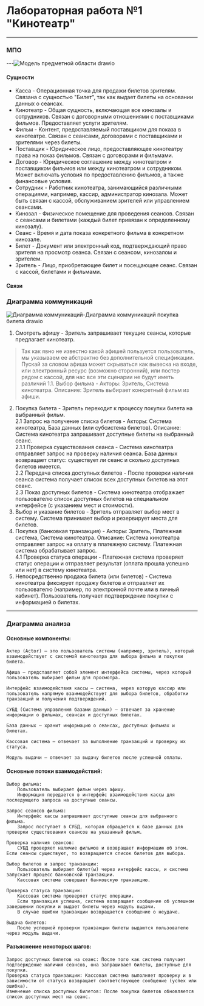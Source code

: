 # Лабораторная работа №1 "Кинотеатр"

---

### МПО

---![Модель предметной области drawio](https://github.com/user-attachments/assets/50207062-bede-481e-a0b9-a743c7caec06)

#### Сущности
- Касса - Операционная точка для продажи билетов зрителям. Связана с сущностью "Билет", так как выдает билеты на основании данных о сеансах.
- Кинотеатр - Общая сущность, включающая все кинозалы и сотрудников. Связан с договорными отношениями с поставщиками фильмов. Предоставляет услуги зрителям.
- Фильм - Контент, предоставляемый поставщиком для показа в кинотеатре. Связан с сеансами, договорами с поставщиками и зрителями через билеты.
- Поставщик - Юридическое лицо, предоставляющее кинотеатру права на показ фильмов. Связан с договорами и фильмами.
- Договор - Юридическое соглашение между кинотеатром и поставщиком фильмов или между кинотеатром и сотрудником. Может включать условия по предоставлению фильмов, а также финансовые условия.
- Сотрудник - Работник кинотеатра, занимающийся различными операциями, например, кассир, администратор кинозала. Может быть связан с кассой, обслуживанием зрителей или управлением сеансами.
- Кинозал - Физическое помещение для проведения сеансов. Связан с сеансами и билетами (каждый билет привязан к определенному кинозалу).
- Сеанс - Время и дата показа конкретного фильма в конкретном кинозале.
- Билет - Документ или электронный код, подтверждающий право зрителя на просмотр сеанса. Связан с сеансом, кинозалом и зрителем.
- Зритель - Лицо, приобретающее билет и посещающее сеанс. Связан с кассой, билетами и фильмами.

#### Связи

### Диаграмма коммуникаций

![Диаграмма коммуникаций-Диаграмма коммуникаций покупка билета drawio](https://github.com/user-attachments/assets/fa28e21f-acdf-4e4a-8592-4eb94dba9da6)


1. Смотреть афишу - Зритель запрашивает текущие сеансы, которые предлагает кинотеатр.<br />
> Так как явно не известно какой афишей пользуется пользователь, мы указываем ее абстрактно без дополнительной спецификации. Пускай за словом афиша может скрываться как вывеска на входе, или электронный ресурс (возможно сторонний), или постер рядом с кассой, для нас все эти сценарии не будут иметь различий
1.1. Выбор фильма - Акторы: Зритель, Система кинотеатра. Описание: Зритель выбирает конкретный фильм из афиши.
2. Покупка билета - Зритель переходит к процессу покупки билета на выбранный фильм. <br />
2.1 Запрос на получение списка билетов - Акторы: Система кинотеатра, База данных (или субсистема билетов). Описание: Система кинотеатра запрашивает доступные билеты на выбранный сеанс.<br />
2.1.1 Проверка существования сеанса - Система кинотеатра отправляет запрос на проверку наличия сеанса. База данных возвращает статус: существует ли сеанс и сколько доступных билетов имеется.<br />
2.2 Передача списка доступных билетов - После проверки наличия сеанса система получает список всех доступных билетов на этот сеанс.<br />
2.3 Показ доступных билетов - Система кинотеатра отображает пользователю список доступных билетов на специальном интерфейсе (с указанием мест и стоимости).
3. Выбор и указание билетов - Зритель отправляет выбор мест в систему. Система принимает выбор и резервирует места для билетов.
4. Покупка (банковкая транзакция) - Акторы: Зритель, Платежная система, Система кинотеатра. Описание: Система кинотеатра отправляет запрос на оплату в платежную систему. Платежная система обрабатывает запрос.<br />
4.1 Проверка статуса операции - Платежная система проверяет статус операции и отправляет результат (оплата прошла успешно или нет) в систему кинотеатра.
5. Непосредственно продажа билета (или билетов) - Система кинотеатра фиксирует продажу билетов и отправляет их пользователю (например, по электронной почте или в личный кабинет). Пользователь получает подтверждение покупки с информацией о билетах.

---

### Диаграмма анализа
#### Основные компоненты:

    Актер (Actor) — это пользователь системы (например, зритель), который взаимодействует с системой кинотеатра для выбора фильма и покупки билета.

    Афиша — представляет собой элемент интерфейса системы, через который пользователь выбирает фильм для просмотра.

    Интерфейс взаимодействия кассы — система, через которую кассир или пользователь напрямую взаимодействует для выбора билетов, обработки транзакций и получения подтверждений.

    СУБД (Система управления базами данных) — отвечает за хранение информации о фильмах, сеансах и доступных билетах.

    База данных — хранит информацию о сеансах, доступных фильмах и билетах.

    Кассовая система — отвечает за выполнение транзакций и проверку их статуса.

    Модуль выдачи — отвечает за выдачу билетов после успешной оплаты.

#### Основные потоки взаимодействий:

    Выбор фильма:
        Пользователь выбирает фильм через афишу.
        Информация передается в интерфейс взаимодействия кассы для последующего запроса на доступные сеансы.

    Запрос сеансов фильма:
        Интерфейс кассы запрашивает доступные сеансы для выбранного фильма.
        Запрос поступает в СУБД, которая обращается к базе данных для проверки существования сеансов на указанный фильм.

    Проверка наличия сеансов:
        СУБД проверяет наличие фильмов и возвращает информацию об этом. Если сеансы существуют, то возвращается список билетов для выбора.

    Выбор билетов и запрос транзакции:
        Пользователь выбирает билет(ы) через интерфейс кассы, и система запускает процесс банковской транзакции.
        Кассовая система совершает банковскую транзакцию.

    Проверка статуса транзакции:
        Кассовая система проверяет статус операции.
        Если транзакция успешна, система возвращает сообщение об успешном завершении покупки и выдает билеты через модуль выдачи.
        В случае ошибки транзакции возвращается сообщение о неудаче.

    Выдача билетов:
        После успешной проверки транзакции билеты выдаются пользователю через модуль выдачи.

#### Разъяснение некоторых шагов:

    Запрос доступных билетов на сеанс: После того как система получает подтверждение наличия сеансов, она запрашивает билеты, доступные для покупки.
    Проверка статуса транзакции: Кассовая система выполняет проверку и в зависимости от статуса возвращает соответствующее сообщение (успех или ошибка).
    Изменение списка доступных билетов: После покупки билетов обновляется список доступных мест на сеанс.
